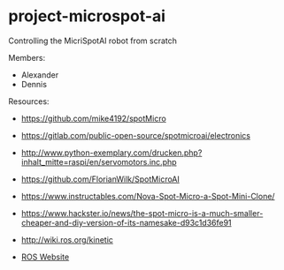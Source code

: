 # project-microspot-ai
Controlling the MicriSpotAI robot from scratch


Members:

- Alexander    
- Dennis 




Resources:

- https://github.com/mike4192/spotMicro

- https://gitlab.com/public-open-source/spotmicroai/electronics

- http://www.python-exemplary.com/drucken.php?inhalt_mitte=raspi/en/servomotors.inc.php

- https://github.com/FlorianWilk/SpotMicroAI

- https://www.instructables.com/Nova-Spot-Micro-a-Spot-Mini-Clone/

- https://www.hackster.io/news/the-spot-micro-is-a-much-smaller-cheaper-and-diy-version-of-its-namesake-d93c1d36fe91

- http://wiki.ros.org/kinetic

- [ROS Website](https://www.ros.org/)

